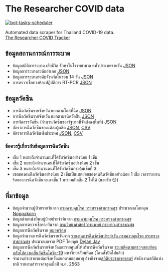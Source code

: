# The Researcher COVID data

[![bot-tasks-scheduler](https://github.com/porames/the-researcher-covid-data/actions/workflows/main.yml/badge.svg)](https://github.com/porames/the-researcher-covid-data/actions/workflows/main.yml)

Automated data scraper for Thailand COVID-19 data.  
[The Researcher COVID Tracker](https://covid-19.researcherth.co)

## ข้อมูลสถานการณ์การระบาด

- ข้อมูลสถิติการระบาด เสียชีวิต รักษาในโรงพยาบาล ดทั่วประเทศรายวัน [JSON](https://raw.githubusercontent.com/wiki/porames/the-researcher-covid-data/cases/national-timeseries.json)
- ข้อมูลการระบาดระดับอำเภอ [JSON](https://raw.githubusercontent.com/wiki/porames/the-researcher-covid-data/cases/district-cases-data.json)
- ข้อมูลการระบาดระดับจังหวัดในรอบ 14 วัน [JSON](https://raw.githubusercontent.com/wiki/porames/the-researcher-covid-data/cases/province-cases-data-14days.json)
- การตรวจเชื้อทางห้องปฏิบัติการ RT-PCR [JSON](https://raw.githubusercontent.com/wiki/porames/the-researcher-covid-data/cases/testing-data.json)

## ข้อมูลวัคซีน

- การฉีดวัคซีนรายจังหวัด แยกตามโดสที่ฉีด [JSON](https://raw.githubusercontent.com/wiki/porames/the-researcher-covid-data/vaccination/provincial-vaccination.json)
- การฉีดวัคซีนรายจังหวัด แยกตามชนิดวัคซีน [JSON](https://raw.githubusercontent.com/wiki/porames/the-researcher-covid-data/vaccination/provincial-vaccination-by-manufacturer.json)
- การจัดสรรวัคซีน (จำนวนวัคซีนของรัฐบาลที่จัดส่งลงพื้นที่) [JSON](https://raw.githubusercontent.com/wiki/porames/the-researcher-covid-data/vaccination/vaccine-delivery.json)
- อัตราการฉีดวัคซีนของแต่ละผู้ผลิต [JSON](https://raw.githubusercontent.com/wiki/porames/the-researcher-covid-data/vaccination/vaccine-manufacturer-timeseries.json), [CSV](https://raw.githubusercontent.com/wiki/porames/the-researcher-covid-data/vaccination/vaccine-manufacturer-timeseries.csv)
- อัตราการฉีดวัคซีนทั้งประเทศ [JSON](https://raw.githubusercontent.com/wiki/porames/the-researcher-covid-data/vaccination/national-vaccination-timeseries.json), [CSV](https://raw.githubusercontent.com/wiki/porames/the-researcher-covid-data/vaccination/national-vaccination-timeseries.csv)

### ข้อควรรู้เกี่ยวกับข้อมูลการฉีดวัคซีน

- เข็ม 1 หมายถึงจำนวนคนที่ได้รับวัคซีนอย่างน้อย 1 เข็ม
- เข็ม 2 หมายถึงจำนวนคนที่ได้รับวัคซีนอย่างน้อย 2 เข็ม
- เข็ม 3 หมายถึงจำนวนคนที่ได้รับวัคซีนกระตุ้นเข็มที่ 3
- เซตของคนฉีดวัคซีนอย่างน้อย 2 เข็มเป็นเซตย่อยของคนฉีดวัคซีนอย่างน้อย 1 เข็ม เวลารายงานร้อยละการฉีดวัคซีนจะเอาเข็ม 1 มารวมกับเข็ม 2 ไม่ได้ (นะครับ 😏)

## ที่มาข้อมูล

- ข้อมูลจำนวนผู้ป่วยรายวันจาก [กรมควบคุมโรค กระทรวงสาธารณสุข](https://ddc.moph.go.th/covid19-dashboard/) ประมวลผลโดยคุณ [Noppakorn](https://github.com/noppakorn/ddc-dashboard-scraping)
- ข้อมูลตำแหน่งที่พบผู้ป่วยประจำวันจาก [กรมควบคุมโรค กระทรวงสาธารณสุข](https://data.go.th/dataset/covid-19-daily)
- ข้อมูลการตรวจเชื้อรายวันจาก [กรมวิทยาศาสตร์การแพทย์ กระทรวงสาธารณสุข](http://data.go.th/dataset/covid-19-testing-data)
- ข้อมูลการฉีดวัคซีนจาก [หมอพร้อม](https://dashboard-vaccine.moph.go.th/dashboard.html)
- ข้อมูลจำนวนการฉีดวัคซีนรายวันจาก [รายงานการฉีดวัคซีนประจำวัน กรมควบคุมโรค กระทรวงสาธารณสุข](https://ddc.moph.go.th/vaccine-covid19/diaryReport) ประมวลผลจาก PDF โดยคุณ [Dylan Jay](https://github.com/djay/covidthailand)
- ข้อมูลการฉีดวัคซีนรายจังหวัดและรายศูนย์ให้บริการฉีดวัคซีนจาก [ระบบติดตามตรวจสอบย้อนกลับโซ่ความเย็นวัคซีนโควิด-19](https://datastudio.google.com/u/0/reporting/731713b6-a3c4-4766-ab9d-a6502a4e7dd6/page/JMn3B) มหาวิทยาลัยมหิดล (โดนสั่งปิดไปแล้ว)
- จำนวนประชากรแต่ละจังหวัดแยกตามกลุ่มอายุ อ้างอิงจาก[สถิติประชากรศาสตร์](http://statbbi.nso.go.th/staticreport/page/sector/th/01.aspx) สำนักงานสถิติแห่งชาติ รายงานสำรวจล่าสุดเมื่อปี พ.ศ. 2563
